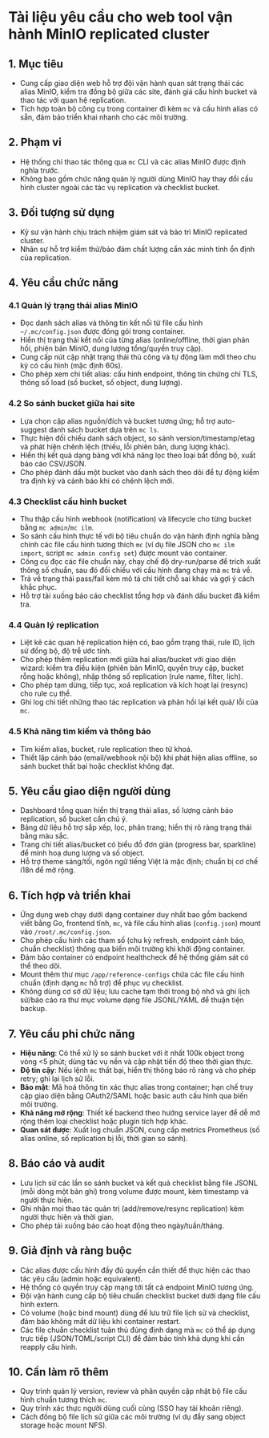 # Tài liệu yêu cầu cho web tool vận hành MinIO replicated cluster

## 1. Mục tiêu
- Cung cấp giao diện web hỗ trợ đội vận hành quan sát trạng thái các alias MinIO, kiểm tra đồng bộ giữa các site, đánh giá cấu hình bucket và thao tác với quan hệ replication.
- Tích hợp toàn bộ công cụ trong container đi kèm `mc` và cấu hình alias có sẵn, đảm bảo triển khai nhanh cho các môi trường.

## 2. Phạm vi
- Hệ thống chỉ thao tác thông qua `mc` CLI và các alias MinIO được định nghĩa trước.
- Không bao gồm chức năng quản lý người dùng MinIO hay thay đổi cấu hình cluster ngoài các tác vụ replication và checklist bucket.

## 3. Đối tượng sử dụng
- Kỹ sư vận hành chịu trách nhiệm giám sát và bảo trì MinIO replicated cluster.
- Nhân sự hỗ trợ kiểm thử/bảo đảm chất lượng cần xác minh tính ổn định của replication.

## 4. Yêu cầu chức năng

### 4.1 Quản lý trạng thái alias MinIO
- Đọc danh sách alias và thông tin kết nối từ file cấu hình `~/.mc/config.json` được đóng gói trong container.
- Hiển thị trạng thái kết nối của từng alias (online/offline, thời gian phản hồi, phiên bản MinIO, dung lượng tổng/quyền truy cập).
- Cung cấp nút cập nhật trạng thái thủ công và tự động làm mới theo chu kỳ có cấu hình (mặc định 60s).
- Cho phép xem chi tiết alias: cấu hình endpoint, thông tin chứng chỉ TLS, thông số load (số bucket, số object, dung lượng).

### 4.2 So sánh bucket giữa hai site
- Lựa chọn cặp alias nguồn/đích và bucket tương ứng; hỗ trợ auto-suggest danh sách bucket dựa trên `mc ls`.
- Thực hiện đối chiếu danh sách object, so sánh version/timestamp/etag và phát hiện chênh lệch (thiếu, lỗi phiên bản, dung lượng khác).
- Hiển thị kết quả dạng bảng với khả năng lọc theo loại bất đồng bộ, xuất báo cáo CSV/JSON.
- Cho phép đánh dấu một bucket vào danh sách theo dõi để tự động kiểm tra định kỳ và cảnh báo khi có chênh lệch mới.

### 4.3 Checklist cấu hình bucket
- Thu thập cấu hình webhook (notification) và lifecycle cho từng bucket bằng `mc admin`/`mc ilm`.
- So sánh cấu hình thực tế với bộ tiêu chuẩn do vận hành định nghĩa bằng chính các file cấu hình tương thích `mc` (ví dụ file JSON cho `mc ilm import`, script `mc admin config set`) được mount vào container.
- Công cụ đọc các file chuẩn này, chạy chế độ dry-run/parse để trích xuất thông số chuẩn, sau đó đối chiếu với cấu hình đang chạy mà `mc` trả về.
- Trả về trạng thái pass/fail kèm mô tả chi tiết chỗ sai khác và gợi ý cách khắc phục.
- Hỗ trợ tải xuống báo cáo checklist tổng hợp và đánh dấu bucket đã kiểm tra.

### 4.4 Quản lý replication
- Liệt kê các quan hệ replication hiện có, bao gồm trạng thái, rule ID, lịch sử đồng bộ, độ trễ ước tính.
- Cho phép thêm replication mới giữa hai alias/bucket với giao diện wizard: kiểm tra điều kiện (phiên bản MinIO, quyền truy cập, bucket rỗng hoặc không), nhập thông số replication (rule name, filter, lịch).
- Cho phép tạm dừng, tiếp tục, xoá replication và kích hoạt lại (resync) cho rule cụ thể.
- Ghi log chi tiết những thao tác replication và phản hồi lại kết quả/ lỗi của `mc`.

### 4.5 Khả năng tìm kiếm và thông báo
- Tìm kiếm alias, bucket, rule replication theo từ khoá.
- Thiết lập cảnh báo (email/webhook nội bộ) khi phát hiện alias offline, so sánh bucket thất bại hoặc checklist không đạt.

## 5. Yêu cầu giao diện người dùng
- Dashboard tổng quan hiển thị trạng thái alias, số lượng cảnh báo replication, số bucket cần chú ý.
- Bảng dữ liệu hỗ trợ sắp xếp, lọc, phân trang; hiển thị rõ ràng trạng thái bằng màu sắc.
- Trang chi tiết alias/bucket có biểu đồ đơn giản (progress bar, sparkline) để minh hoạ dung lượng và số object.
- Hỗ trợ theme sáng/tối, ngôn ngữ tiếng Việt là mặc định; chuẩn bị cơ chế i18n để mở rộng.

## 6. Tích hợp và triển khai
- Ứng dụng web chạy dưới dạng container duy nhất bao gồm backend viết bằng Go, frontend tĩnh, `mc`, và file cấu hình alias (`config.json`) mount vào `/root/.mc/config.json`.
- Cho phép cấu hình các tham số (chu kỳ refresh, endpoint cảnh báo, chuẩn checklist) thông qua biến môi trường khi khởi động container.
- Đảm bảo container có endpoint healthcheck để hệ thống giám sát có thể theo dõi.
- Mount thêm thư mục `/app/reference-configs` chứa các file cấu hình chuẩn (định dạng `mc` hỗ trợ) để phục vụ checklist.
- Không dùng cơ sở dữ liệu; lưu cache tạm thời trong bộ nhớ và ghi lịch sử/báo cáo ra thư mục volume dạng file JSONL/YAML để thuận tiện backup.

## 7. Yêu cầu phi chức năng
- **Hiệu năng**: Có thể xử lý so sánh bucket với ít nhất 100k object trong vòng <5 phút; dùng tác vụ nền và cập nhật tiến độ theo thời gian thực.
- **Độ tin cậy**: Nếu lệnh `mc` thất bại, hiển thị thông báo rõ ràng và cho phép retry; ghi lại lịch sử lỗi.
- **Bảo mật**: Mã hoá thông tin xác thực alias trong container; hạn chế truy cập giao diện bằng OAuth2/SAML hoặc basic auth cấu hình qua biến môi trường.
- **Khả năng mở rộng**: Thiết kế backend theo hướng service layer để dễ mở rộng thêm loại checklist hoặc plugin tích hợp khác.
- **Quan sát được**: Xuất log chuẩn JSON, cung cấp metrics Prometheus (số alias online, số replication bị lỗi, thời gian so sánh).

## 8. Báo cáo và audit
- Lưu lịch sử các lần so sánh bucket và kết quả checklist bằng file JSONL (mỗi dòng một bản ghi) trong volume được mount, kèm timestamp và người thực hiện.
- Ghi nhận mọi thao tác quản trị (add/remove/resync replication) kèm người thực hiện và thời gian.
- Cho phép tải xuống báo cáo hoạt động theo ngày/tuần/tháng.

## 9. Giả định và ràng buộc
- Các alias được cấu hình đầy đủ quyền cần thiết để thực hiện các thao tác yêu cầu (admin hoặc equivalent).
- Hệ thống có quyền truy cập mạng tới tất cả endpoint MinIO tương ứng.
- Đội vận hành cung cấp bộ tiêu chuẩn checklist bucket dưới dạng file cấu hình extern.
- Có volume (hoặc bind mount) dùng để lưu trữ file lịch sử và checklist, đảm bảo không mất dữ liệu khi container restart.
- Các file chuẩn checklist tuân thủ đúng định dạng mà `mc` có thể áp dụng trực tiếp (JSON/TOML/script CLI) để đảm bảo tính khả dụng khi cần reapply cấu hình.

## 10. Cần làm rõ thêm
- Quy trình quản lý version, review và phân quyền cập nhật bộ file cấu hình chuẩn tương thích `mc`.
- Quy trình xác thực người dùng cuối cùng (SSO hay tài khoản riêng).
- Cách đồng bộ file lịch sử giữa các môi trường (ví dụ đẩy sang object storage hoặc mount NFS).
